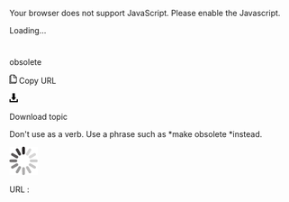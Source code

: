 Your browser does not support JavaScript. Please enable the Javascript.

Loading...

# 

obsolete

![Copy URL](obsolete_files/Copy.png)
Copy URL

![Download](obsolete_files/Download.png)

Download topic

Don't use as a verb. Use a phrase such as *make obsolete *instead.

![In progress](obsolete_files/activity-large.gif)

URL :
